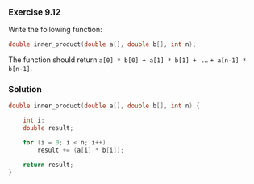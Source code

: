 ### Exercise 9.12
Write the following function:

```c
double inner_product(double a[], double b[], int n);
```

The function should return `a[0] * b[0] + a[1] * b[1] + ` ... `+ a[n-1] *
b[n-1]`.

### Solution

```c
double inner_product(double a[], double b[], int n) {

    int i;
    double result;

    for (i = 0; i < n; i++)
        result += (a[i] * b[i]);

    return result;
}
```
